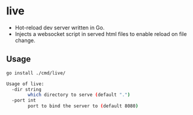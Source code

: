 # live

* Hot-reload dev server written in Go. 
* Injects a websocket script in served html files to enable reload on file change.


## Usage

```bash
go install ./cmd/live/

Usage of live:
  -dir string
    	which directory to serve (default ".")
  -port int
    	port to bind the server to (default 8080)
```
